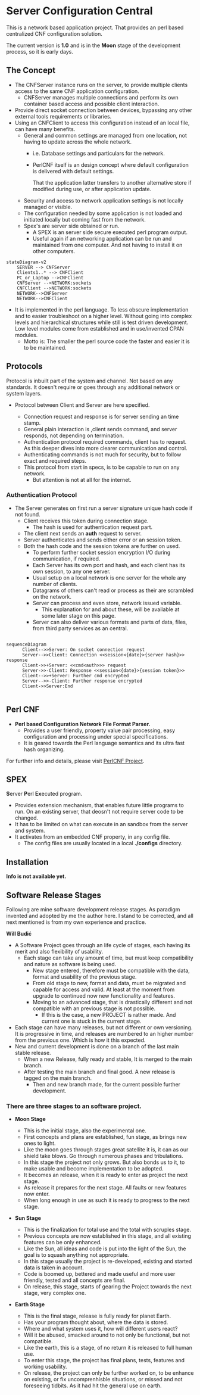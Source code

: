 # Server Configuration Central

This is a network based application project.
That provides an perl based centralized CNF configuration solution.

The current version is  **1.0** and is in the **Moon** stage of the development process, so it is early days.

## The Concept


* The CNFServer instance runs on the server, to provide multiple clients access to the same CNF application configuration.
  * CNFServer manages multiple connections and perform its own container based access and possible client interaction.
* Provide direct socket connection between devices, bypassing any other external tools requirements or libraries.
* Using an CNFClient to access this configuration instead of an local file, can have many benefits.
  * General and common settings are managed from one location, not having to update across the whole network.
    * i.e. Database settings and particulars for the network.
    * PerlCNF itself is an design concept where default configuration is delivered with default settings.

        That the application latter transfers to another alternative store if modified during use, or after application update.
  * Security and access to network application settings is not locally managed or visible.
  * The configuration needed by some application is not loaded and initiated locally but coming fast from the network.
  * Spex's are server side obtained or run.
    * A SPEX is an server side secure executed perl program output.
    * Useful again if an networking application can be run and maintained from one computer. And not having to install it on other computers.

```mermaid
stateDiagram-v2
    SERVER --> CNFServer
    Clients1..* --> CNFClient
    PC_or_Laptop -->CNFClient
    CNFServer -->NETWORK:sockets
    CNFClient -->NETWORK:sockets    
    NETWORK-->CNFServer
    NETWORK-->CNFClient    
```

* It is implemented in the perl language. To less obscure implementation and to easier troubleshoot on a higher level. Without going into complex levels and hierarchical structures while still is test driven development. Low level modules come from established and in use/invented CPAN modules.
  * Motto is: The smaller the perl source code the faster and easier it is to be maintained.

## Protocols

Protocol is inbuilt part of the system and channel. Not based on any standards.
It doesn't require or goes through any additional network or system layers.

* Protocol between Client and Server are here specified.
  
  * Connection request and response is for server sending an time stamp.
  * General plain interaction is ,client sends command, and server responds, not depending on termination.
  * Authentication protocol required commands, client has to request. As this deeper dives into more clearer communication and control.
  * Authenticating commands is not much for security, but to follow exact and required steps.
  * This protocol from start in specs, is to be capable to run on any network. 
    * But attention is not at all for the internet.

### Authentication Protocol

* The Server generates on first run a server signature unique hash code if not found.
  * Client receives this token during connection stage.
    * The hash is used for authentication request part.
  * The client next sends an **auth** request to server.
  * Server authenticates and sends either error or an session token.
  * Both the hash code and the session tokens are further on used.
    * To perform further socket session encryption I/O during communication, if required.
    * Each Server has its own port and hash, and each client has its own session, to any one server.
    * Usual setup on a local network is one server for the whole any number of clients.
    * Datagrams of others can't read or process as their are scrambled on the network.
    * Server can process and even store, network issued variable.
      * This explanation for and about these, will be available at some later stage on this page.
    * Server can also deliver various formats and parts of data, files, from third party services as an central.

```mermaid

sequenceDiagram
      Client-->>Server: On socket connection request
      Server-->>Client: Connection <<session<{date}>{server hash}>> response
      Client->>+Server: <<cmd<auth>>> request
      Server->>-Client: Response <<session<{date}>{session token}>>
      Client-->>+Server: Further cmd encrypted
      Server-->>-Client: Further response encrypted
      Client->>Server:End
    
```

## Perl CNF

* **Perl based Configuration Network File Format Parser.**
  * Provides a user friendly, property value pair processing, easy configuration and processing under special specifications.  
  * It is geared towards the Perl language semantics and its ultra fast hash organizing.

For further info and details, please visit [PerlCNF Project](https://github.com/wbudic/PerlCNF/blob/master/README.md).

## SPEX

**S**erver **P**erl **Ex**ecuted program.

* Provides extension mechanism, that enables future little programs to run.
On an existing server, that deosn't not require server code to be changed.
* It has to be limited on what can execute in an sandbox from the server and system.
* It activates from an embedded CNF property, in any config file.
  * The config files are usually located in a local **./configs** directory.

## Installation

**Info is not available yet.**

## Software Release Stages

Following are mine software development release stages.
As paradigm invented and adopted by me the author here.
I stand to be corrected, and all next mentioned is from my own experience and practice.

**Will Budić**

* A Software Project goes through an life cycle of stages, each having its merit and also flexibility of usability.
  * Each stage can take any amount of time, but must keep compatibility and nature as software is being used.
    * New stage entered, therefore must be compatible with the data, format and usability of the previous stage.
    * From old stage to new, format and data, must be migrated and capable for access and valid.
      At least at the moment from upgrade to continued now new functionality and features.
    * Moving to an advanced stage, that is drastically different and not compatible with an previous stage is not possible.
      * If this is the case, a new PROJECT is rather made. And current one is stuck in the current stage.
* Each stage can have many releases, but not different or own versioning. It is progressive in time, and releases are numbered to an higher number from the previous one. Which is how it this expected.
* New and current development is done on a branch of the last main stable release.
  * When a new Release, fully ready and stable, It is merged to the main branch.
  * After testing the main branch and final good. A new release is tagged on the main branch.
    * Then and new branch made, for the current possible further development.


### There are three stages to an software project.

* **Moon Stage**

  * This is the initial stage, also the experimental one.
  * First concepts and plans are established, fun stage, as brings new ones to light.
  * Like the moon goes through stages great satellite it is, it can as our shield take blows. Go through numerous phases and tribulations.
  * In this stage the project not only grows. But also bonds us to it, to make usable and become implementation to be adopted.
  * It becomes an release, when it is ready to enter as project the next stage.
  * As release it prepares for the next stage. All faults or new features now enter.
  * When long enough in use as such it is ready to progress to the next stage.



* **Sun Stage**


  * This is the finalization for total use and the total with scruples stage.
  * Previous concepts are now established in this stage, and all existing features can be only enhanced.
  * Like the Sun, all ideas and code is put into the light of the Sun, the goal is to squash anything not appropriate.
  * In this stage usually the project is re-developed, existing and started data is taken in account.
  * Code is boomed up, bettered and made useful and more user friendly, tested and all concepts are final.
  * On release, this stage, starts of gearing the Project towards the next stage, very complex one.
  

* **Earth Stage**

  * This is the final stage, release is fully ready for planet Earth.
  * Has your program thought about, where the data is stored.
  * Where and what system uses it, how will different users react?
  * Will it be abused, smacked around to not only be functional, but not compatible.
  * Like the earth, this is a stage, of no return it is released to full human use.
  * To enter this stage, the project has final plans, tests, features and working usability.
  * On release, the project can only be further worked on, to be enhance on existing, or fix uncomprenhisble situations,
   or missed and not foreseeing tidbits. As it had hit the general use on earth.

